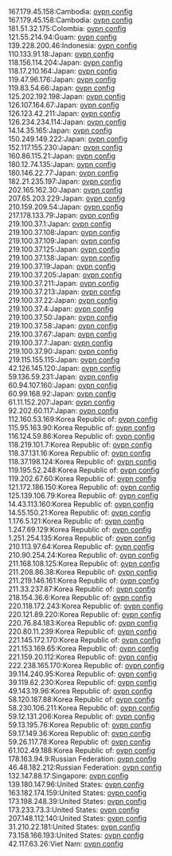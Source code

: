 167.179.45.158:Cambodia: [ovpn config](vpn/167_179_45_158.ovpn)  
167.179.45.158:Cambodia: [ovpn config](vpn/167_179_45_158.ovpn)  
181.51.32.175:Colombia: [ovpn config](vpn/181_51_32_175.ovpn)  
121.55.214.94:Guam: [ovpn config](vpn/121_55_214_94.ovpn)  
139.228.200.46:Indonesia: [ovpn config](vpn/139_228_200_46.ovpn)  
110.133.91.18:Japan: [ovpn config](vpn/110_133_91_18.ovpn)  
118.156.114.204:Japan: [ovpn config](vpn/118_156_114_204.ovpn)  
118.17.210.164:Japan: [ovpn config](vpn/118_17_210_164.ovpn)  
119.47.96.176:Japan: [ovpn config](vpn/119_47_96_176.ovpn)  
119.83.54.66:Japan: [ovpn config](vpn/119_83_54_66.ovpn)  
125.202.192.198:Japan: [ovpn config](vpn/125_202_192_198.ovpn)  
126.107.164.67:Japan: [ovpn config](vpn/126_107_164_67.ovpn)  
126.123.42.211:Japan: [ovpn config](vpn/126_123_42_211.ovpn)  
126.234.234.114:Japan: [ovpn config](vpn/126_234_234_114.ovpn)  
14.14.35.165:Japan: [ovpn config](vpn/14_14_35_165.ovpn)  
150.249.149.222:Japan: [ovpn config](vpn/150_249_149_222.ovpn)  
152.117.155.230:Japan: [ovpn config](vpn/152_117_155_230.ovpn)  
160.86.115.21:Japan: [ovpn config](vpn/160_86_115_21.ovpn)  
180.12.74.135:Japan: [ovpn config](vpn/180_12_74_135.ovpn)  
180.146.22.77:Japan: [ovpn config](vpn/180_146_22_77.ovpn)  
182.21.235.197:Japan: [ovpn config](vpn/182_21_235_197.ovpn)  
202.165.162.30:Japan: [ovpn config](vpn/202_165_162_30.ovpn)  
207.65.203.229:Japan: [ovpn config](vpn/207_65_203_229.ovpn)  
210.159.209.54:Japan: [ovpn config](vpn/210_159_209_54.ovpn)  
217.178.133.79:Japan: [ovpn config](vpn/217_178_133_79.ovpn)  
219.100.37.1:Japan: [ovpn config](vpn/219_100_37_1.ovpn)  
219.100.37.108:Japan: [ovpn config](vpn/219_100_37_108.ovpn)  
219.100.37.109:Japan: [ovpn config](vpn/219_100_37_109.ovpn)  
219.100.37.125:Japan: [ovpn config](vpn/219_100_37_125.ovpn)  
219.100.37.138:Japan: [ovpn config](vpn/219_100_37_138.ovpn)  
219.100.37.19:Japan: [ovpn config](vpn/219_100_37_19.ovpn)  
219.100.37.205:Japan: [ovpn config](vpn/219_100_37_205.ovpn)  
219.100.37.211:Japan: [ovpn config](vpn/219_100_37_211.ovpn)  
219.100.37.213:Japan: [ovpn config](vpn/219_100_37_213.ovpn)  
219.100.37.22:Japan: [ovpn config](vpn/219_100_37_22.ovpn)  
219.100.37.4:Japan: [ovpn config](vpn/219_100_37_4.ovpn)  
219.100.37.50:Japan: [ovpn config](vpn/219_100_37_50.ovpn)  
219.100.37.58:Japan: [ovpn config](vpn/219_100_37_58.ovpn)  
219.100.37.67:Japan: [ovpn config](vpn/219_100_37_67.ovpn)  
219.100.37.7:Japan: [ovpn config](vpn/219_100_37_7.ovpn)  
219.100.37.90:Japan: [ovpn config](vpn/219_100_37_90.ovpn)  
219.115.155.115:Japan: [ovpn config](vpn/219_115_155_115.ovpn)  
42.126.145.120:Japan: [ovpn config](vpn/42_126_145_120.ovpn)  
59.136.59.231:Japan: [ovpn config](vpn/59_136_59_231.ovpn)  
60.94.107.160:Japan: [ovpn config](vpn/60_94_107_160.ovpn)  
60.99.168.92:Japan: [ovpn config](vpn/60_99_168_92.ovpn)  
61.11.152.207:Japan: [ovpn config](vpn/61_11_152_207.ovpn)  
92.202.60.117:Japan: [ovpn config](vpn/92_202_60_117.ovpn)  
112.160.53.169:Korea Republic of: [ovpn config](vpn/112_160_53_169.ovpn)  
115.95.163.90:Korea Republic of: [ovpn config](vpn/115_95_163_90.ovpn)  
116.124.59.86:Korea Republic of: [ovpn config](vpn/116_124_59_86.ovpn)  
118.219.101.7:Korea Republic of: [ovpn config](vpn/118_219_101_7.ovpn)  
118.37.131.16:Korea Republic of: [ovpn config](vpn/118_37_131_16.ovpn)  
118.37.198.124:Korea Republic of: [ovpn config](vpn/118_37_198_124.ovpn)  
119.195.52.248:Korea Republic of: [ovpn config](vpn/119_195_52_248.ovpn)  
119.202.67.60:Korea Republic of: [ovpn config](vpn/119_202_67_60.ovpn)  
121.172.186.150:Korea Republic of: [ovpn config](vpn/121_172_186_150.ovpn)  
125.139.106.79:Korea Republic of: [ovpn config](vpn/125_139_106_79.ovpn)  
14.43.113.160:Korea Republic of: [ovpn config](vpn/14_43_113_160.ovpn)  
14.55.150.21:Korea Republic of: [ovpn config](vpn/14_55_150_21.ovpn)  
1.176.5.121:Korea Republic of: [ovpn config](vpn/1_176_5_121.ovpn)  
1.247.69.129:Korea Republic of: [ovpn config](vpn/1_247_69_129.ovpn)  
1.251.254.135:Korea Republic of: [ovpn config](vpn/1_251_254_135.ovpn)  
210.113.97.64:Korea Republic of: [ovpn config](vpn/210_113_97_64.ovpn)  
210.90.254.24:Korea Republic of: [ovpn config](vpn/210_90_254_24.ovpn)  
211.168.108.125:Korea Republic of: [ovpn config](vpn/211_168_108_125.ovpn)  
211.208.86.38:Korea Republic of: [ovpn config](vpn/211_208_86_38.ovpn)  
211.219.146.161:Korea Republic of: [ovpn config](vpn/211_219_146_161.ovpn)  
211.33.237.87:Korea Republic of: [ovpn config](vpn/211_33_237_87.ovpn)  
218.154.36.6:Korea Republic of: [ovpn config](vpn/218_154_36_6.ovpn)  
220.118.172.243:Korea Republic of: [ovpn config](vpn/220_118_172_243.ovpn)  
220.121.89.220:Korea Republic of: [ovpn config](vpn/220_121_89_220.ovpn)  
220.76.84.183:Korea Republic of: [ovpn config](vpn/220_76_84_183.ovpn)  
220.80.11.239:Korea Republic of: [ovpn config](vpn/220_80_11_239.ovpn)  
221.145.172.170:Korea Republic of: [ovpn config](vpn/221_145_172_170.ovpn)  
221.153.169.65:Korea Republic of: [ovpn config](vpn/221_153_169_65.ovpn)  
221.159.20.112:Korea Republic of: [ovpn config](vpn/221_159_20_112.ovpn)  
222.238.165.170:Korea Republic of: [ovpn config](vpn/222_238_165_170.ovpn)  
39.114.240.95:Korea Republic of: [ovpn config](vpn/39_114_240_95.ovpn)  
39.119.62.230:Korea Republic of: [ovpn config](vpn/39_119_62_230.ovpn)  
49.143.19.96:Korea Republic of: [ovpn config](vpn/49_143_19_96.ovpn)  
58.120.187.88:Korea Republic of: [ovpn config](vpn/58_120_187_88.ovpn)  
58.230.106.211:Korea Republic of: [ovpn config](vpn/58_230_106_211.ovpn)  
59.12.131.206:Korea Republic of: [ovpn config](vpn/59_12_131_206.ovpn)  
59.13.195.76:Korea Republic of: [ovpn config](vpn/59_13_195_76.ovpn)  
59.17.149.36:Korea Republic of: [ovpn config](vpn/59_17_149_36.ovpn)  
59.26.117.78:Korea Republic of: [ovpn config](vpn/59_26_117_78.ovpn)  
61.102.49.188:Korea Republic of: [ovpn config](vpn/61_102_49_188.ovpn)  
178.163.94.9:Russian Federation: [ovpn config](vpn/178_163_94_9.ovpn)  
46.48.182.212:Russian Federation: [ovpn config](vpn/46_48_182_212.ovpn)  
132.147.88.17:Singapore: [ovpn config](vpn/132_147_88_17.ovpn)  
139.180.147.96:United States: [ovpn config](vpn/139_180_147_96.ovpn)  
163.182.174.159:United States: [ovpn config](vpn/163_182_174_159.ovpn)  
173.198.248.39:United States: [ovpn config](vpn/173_198_248_39.ovpn)  
173.233.73.3:United States: [ovpn config](vpn/173_233_73_3.ovpn)  
207.148.112.140:United States: [ovpn config](vpn/207_148_112_140.ovpn)  
31.210.22.181:United States: [ovpn config](vpn/31_210_22_181.ovpn)  
73.158.166.193:United States: [ovpn config](vpn/73_158_166_193.ovpn)  
42.117.63.26:Viet Nam: [ovpn config](vpn/42_117_63_26.ovpn)  

